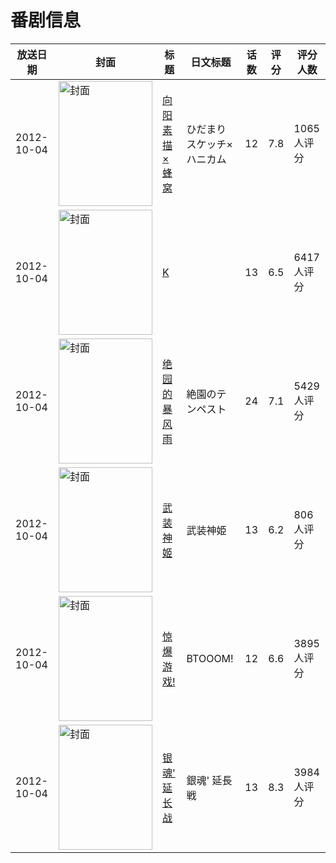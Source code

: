 # 番剧信息

|放送日期|封面|标题|日文标题|话数|评分|评分人数|
|---|---|---|---|---|---|---|
|2012-10-04|<img src="//lain.bgm.tv/pic/cover/c/ac/b4/37819_PwcEd.jpg" alt="封面" style="width:150px;height:200px;object-fit:cover;">|[向阳素描×蜂窝](https://bangumi.tv/subject/37819)|ひだまりスケッチ×ハニカム|12|7.8|1065人评分|
|2012-10-04|<img src="//lain.bgm.tv/pic/cover/c/ba/ed/38069_SPp4e.jpg" alt="封面" style="width:150px;height:200px;object-fit:cover;">|[K](https://bangumi.tv/subject/38069)||13|6.5|6417人评分|
|2012-10-04|<img src="//lain.bgm.tv/pic/cover/c/9d/8d/39794_NPpd7.jpg" alt="封面" style="width:150px;height:200px;object-fit:cover;">|[绝园的暴风雨](https://bangumi.tv/subject/39794)|絶園のテンペスト|24|7.1|5429人评分|
|2012-10-04|<img src="//lain.bgm.tv/pic/cover/c/a7/ad/40756_G65G1.jpg" alt="封面" style="width:150px;height:200px;object-fit:cover;">|[武装神姬](https://bangumi.tv/subject/40756)|武装神姫|13|6.2|806人评分|
|2012-10-04|<img src="//lain.bgm.tv/pic/cover/c/fe/ee/41529_LK7kY.jpg" alt="封面" style="width:150px;height:200px;object-fit:cover;">|[惊爆游戏!](https://bangumi.tv/subject/41529)|BTOOOM!|12|6.6|3895人评分|
|2012-10-04|<img src="//lain.bgm.tv/pic/cover/c/5a/dc/47576_5gU11.jpg" alt="封面" style="width:150px;height:200px;object-fit:cover;">|[银魂' 延长战](https://bangumi.tv/subject/47576)|銀魂' 延長戦|13|8.3|3984人评分|
